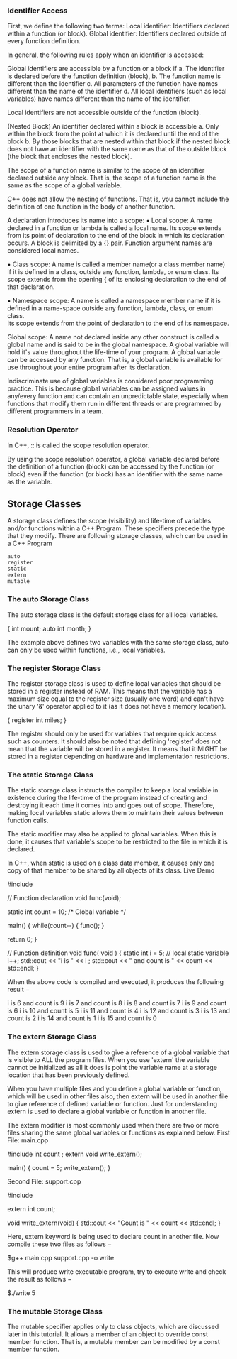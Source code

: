 ### Identifier Access
First, we define the following two terms:
Local identifier: Identifiers declared within a function (or block).
Global identifier: Identifiers declared outside of every function definition.

In general, the following rules apply when an identifier is accessed:

Global identifiers are accessible by a function or a block if
  a. The identifier is declared before the function definition (block),
  b. The function name is different than the identifier
  c. All parameters of the function have names different than the name of the identifier
  d. All local identifiers (such as local variables) have names different
  than the name of the identifier.

Local identifiers are not accessible outside of the function (block).

(Nested Block) An identifier declared within a block is accessible
  a. Only within the block from the point at which it is declared until the end of the block
  b. By those blocks that are nested within that block if the nested block does not have an identifier with the same name as that of the outside block (the block that encloses the nested block).

The scope of a function name is similar to the scope of an identifier declared outside any block. That is, the scope of a function name is the same as the scope of a global variable.

C++ does not allow the nesting of functions. That is, you cannot include the definition of one function in the body of another function.





A declaration introduces its name into a scope:
• Local scope: A name declared in a function or lambda is called a local name.
    Its scope extends from its point of declaration to the end of the block in which its declaration  occurs.  A block is  delimited by a {} pair.  Function argument  names  are  considered local names.

• Class scope: A name is called a member name(or a class member name) if it is defined in a class,  outside  any  function,  lambda,  or enum  class.
  Its scope  extends  from  the  opening { of  its  enclosing  declaration  to  the  end  of  that declaration.

• Namespace scope: A name is called a namespace member name if  it  is  defined  in  a  name-space outside  any function,  lambda,  class,  or enum class.  
  Its scope extends from the point of declaration to the end of its namespace.

Global scope: A  name  not  declared  inside  any  other  construct  is  called  a global  name and  is  said  to  be  in  the global namespace.
  A global variable will hold it's value throughout the life-time of your program. A global variable can be accessed by any function. That is, a global variable is available for use throughout your entire program after its declaration.










Indiscriminate use of global variables is considered poor programming practice. This is because global variables can be
assigned values in any/every function and can contain an unpredictable state, especially when functions that modify them run in
different threads or are programmed by different programmers in
a team.








### Resolution Operator
In C++, :: is called the scope resolution operator.

By using the scope resolution operator, a global variable declared before the definition of a function (block) can be accessed by the function (or block) even if the function (or block) has an identifier with the same name as the variable.












## Storage Classes

A storage class defines the scope (visibility) and life-time of variables and/or functions within a C++ Program. These specifiers precede the type that they modify. There are following storage classes, which can be used in a C++ Program

    auto
    register
    static
    extern
    mutable





### The auto Storage Class

The auto storage class is the default storage class for all local variables.


{
   int mount;
   auto int month;
}

The example above defines two variables with the same storage class, auto can only be used within functions, i.e., local variables.



### The register Storage Class

The register storage class is used to define local variables that should be stored in a register instead of RAM. This means that the variable has a maximum size equal to the register size (usually one word) and can't have the unary '&' operator applied to it (as it does not have a memory location).

{
   register int  miles;
}

The register should only be used for variables that require quick access such as counters. It should also be noted that defining 'register' does not mean that the variable will be stored in a register. It means that it MIGHT be stored in a register depending on hardware and implementation restrictions.





### The static Storage Class

The static storage class instructs the compiler to keep a local variable in existence during the life-time of the program instead of creating and destroying it each time it comes into and goes out of scope. Therefore, making local variables static allows them to maintain their values between function calls.

The static modifier may also be applied to global variables. When this is done, it causes that variable's scope to be restricted to the file in which it is declared.

In C++, when static is used on a class data member, it causes only one copy of that member to be shared by all objects of its class.
Live Demo

#include <iostream>

// Function declaration
void func(void);

static int count = 10; /* Global variable */

main() {
   while(count--) {
      func();
   }

   return 0;
}

// Function definition
void func( void ) {
   static int i = 5; // local static variable
   i++;
   std::cout << "i is " << i ;
   std::cout << " and count is " << count << std::endl;
}

When the above code is compiled and executed, it produces the following result −

i is 6 and count is 9
i is 7 and count is 8
i is 8 and count is 7
i is 9 and count is 6
i is 10 and count is 5
i is 11 and count is 4
i is 12 and count is 3
i is 13 and count is 2
i is 14 and count is 1
i is 15 and count is 0





### The extern Storage Class

The extern storage class is used to give a reference of a global variable that is visible to ALL the program files. When you use 'extern' the variable cannot be initialized as all it does is point the variable name at a storage location that has been previously defined.

When you have multiple files and you define a global variable or function, which will be used in other files also, then extern will be used in another file to give reference of defined variable or function. Just for understanding extern is used to declare a global variable or function in another file.

The extern modifier is most commonly used when there are two or more files sharing the same global variables or functions as explained below.
First File: main.cpp

#include <iostream>
int count ;
extern void write_extern();

main() {
   count = 5;
   write_extern();
}

Second File: support.cpp

#include <iostream>

extern int count;

void write_extern(void) {
   std::cout << "Count is " << count << std::endl;
}

Here, extern keyword is being used to declare count in another file. Now compile these two files as follows −

$g++ main.cpp support.cpp -o write

This will produce write executable program, try to execute write and check the result as follows −

$./write
5




### The mutable Storage Class

The mutable specifier applies only to class objects, which are discussed later in this tutorial. It allows a member of an object to override const member function. That is, a mutable member can be modified by a const member function.
